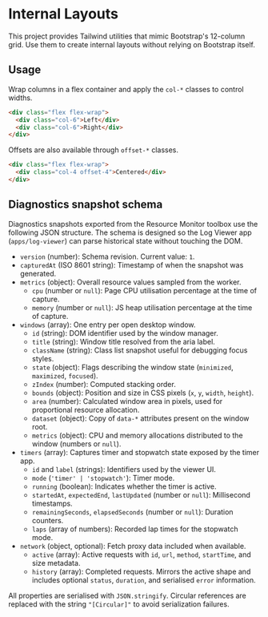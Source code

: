 # Internal Layouts

This project provides Tailwind utilities that mimic Bootstrap's 12-column grid. Use them to create internal layouts without relying on Bootstrap itself.

## Usage

Wrap columns in a flex container and apply the `col-*` classes to control widths.

```html
<div class="flex flex-wrap">
  <div class="col-6">Left</div>
  <div class="col-6">Right</div>
</div>
```

Offsets are also available through `offset-*` classes.

```html
<div class="flex flex-wrap">
  <div class="col-4 offset-4">Centered</div>
</div>
```

## Diagnostics snapshot schema

Diagnostics snapshots exported from the Resource Monitor toolbox use the following JSON structure. The schema is designed so the Log Viewer app (`apps/log-viewer`) can parse historical state without touching the DOM.

- `version` (number): Schema revision. Current value: `1`.
- `capturedAt` (ISO 8601 string): Timestamp of when the snapshot was generated.
- `metrics` (object): Overall resource values sampled from the worker.
  - `cpu` (number or `null`): Page CPU utilisation percentage at the time of capture.
  - `memory` (number or `null`): JS heap utilisation percentage at the time of capture.
- `windows` (array): One entry per open desktop window.
  - `id` (string): DOM identifier used by the window manager.
  - `title` (string): Window title resolved from the aria label.
  - `className` (string): Class list snapshot useful for debugging focus styles.
  - `state` (object): Flags describing the window state (`minimized`, `maximized`, `focused`).
  - `zIndex` (number): Computed stacking order.
  - `bounds` (object): Position and size in CSS pixels (`x`, `y`, `width`, `height`).
  - `area` (number): Calculated window area in pixels, used for proportional resource allocation.
  - `dataset` (object): Copy of `data-*` attributes present on the window root.
  - `metrics` (object): CPU and memory allocations distributed to the window (numbers or `null`).
- `timers` (array): Captures timer and stopwatch state exposed by the timer app.
  - `id` and `label` (strings): Identifiers used by the viewer UI.
  - `mode` (`'timer' | 'stopwatch'`): Timer mode.
  - `running` (boolean): Indicates whether the timer is active.
  - `startedAt`, `expectedEnd`, `lastUpdated` (number or `null`): Millisecond timestamps.
  - `remainingSeconds`, `elapsedSeconds` (number or `null`): Duration counters.
  - `laps` (array of numbers): Recorded lap times for the stopwatch mode.
- `network` (object, optional): Fetch proxy data included when available.
  - `active` (array): Active requests with `id`, `url`, `method`, `startTime`, and size metadata.
  - `history` (array): Completed requests. Mirrors the active shape and includes optional `status`, `duration`, and serialised `error` information.

All properties are serialised with `JSON.stringify`. Circular references are replaced with the string `"[Circular]"` to avoid serialization failures.
